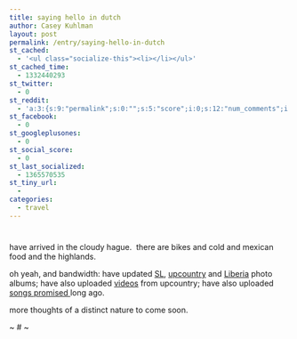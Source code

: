 ```yaml
---
title: saying hello in dutch
author: Casey Kuhlman
layout: post
permalink: /entry/saying-hello-in-dutch
st_cached:
  - '<ul class="socialize-this"><li></li></ul>'
st_cached_time:
  - 1332440293
st_twitter:
  - 0
st_reddit:
  - 'a:3:{s:9:"permalink";s:0:"";s:5:"score";i:0;s:12:"num_comments";i:0;}'
st_facebook:
  - 0
st_googleplusones:
  - 0
st_social_score:
  - 0
st_last_socialized:
  - 1365570535
st_tiny_url:
  - 
categories:
  - travel
---
```

# 

have arrived in the cloudy hague.  there are bikes and cold and mexican food and the highlands.  

oh yeah, and bandwidth: have updated [SL][1], [upcountry][2] and [Liberia][3] photo albums; have also uploaded [videos][4] from upcountry; have also uploaded [songs promised ][5]long ago.

 [1]: http://caseykuhlman.typepad.com/photos/colonialism/index.html
 [2]: http://caseykuhlman.typepad.com/photos/visiting_cannibals/index.html
 [3]: http://caseykuhlman.typepad.com/photos/little_america/index.html
 [4]: http://caseykuhlman.typepad.com/underwater/bo_videos.html
 [5]: http://caseykuhlman.typepad.com/underwater/2007/05/hip_hop.html

more thoughts of a distinct nature to come soon.

~ # ~